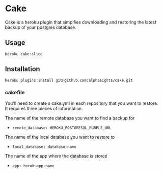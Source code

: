 Cake
====

Cake is a heroku plugin that simplfies downloading and restoring the latest backup of your postgres database.

## Usage

``` heroku cake:slice ```

## Installation

``` heroku plugins:install git@github.com:alphasights/cake.git ```

### cakefile

You'll need to create a cake.yml in each repository that you want to restore. It requires three pieces of information.

The name of the remote database you want to find a backup for
- ``` remote_database: HEROKU_POSTGRESQL_PURPLE_URL ```

The name of the local database you want to restore to
- ``` local_database: database-name ```

The name of the app where the database is stored
- ``` app: herokuapp-name ```

